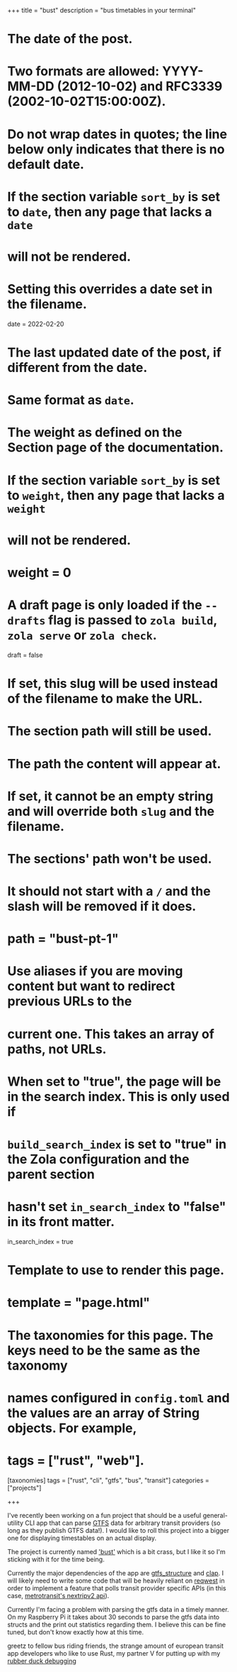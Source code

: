 +++
title = "bust"
description = "bus timetables in your terminal"

# The date of the post.
# Two formats are allowed: YYYY-MM-DD (2012-10-02) and RFC3339 (2002-10-02T15:00:00Z).
# Do not wrap dates in quotes; the line below only indicates that there is no default date.
# If the section variable `sort_by` is set to `date`, then any page that lacks a `date`
# will not be rendered.
# Setting this overrides a date set in the filename.
date = 2022-02-20

# The last updated date of the post, if different from the date.
# Same format as `date`.

# The weight as defined on the Section page of the documentation.
# If the section variable `sort_by` is set to `weight`, then any page that lacks a `weight`
# will not be rendered.
# weight = 0

# A draft page is only loaded if the `--drafts` flag is passed to `zola build`, `zola serve` or `zola check`.
draft = false

# If set, this slug will be used instead of the filename to make the URL.
# The section path will still be used.

# The path the content will appear at.
# If set, it cannot be an empty string and will override both `slug` and the filename.
# The sections' path won't be used.
# It should not start with a `/` and the slash will be removed if it does.
# path = "bust-pt-1"

# Use aliases if you are moving content but want to redirect previous URLs to the
# current one. This takes an array of paths, not URLs.

# When set to "true", the page will be in the search index. This is only used if
# `build_search_index` is set to "true" in the Zola configuration and the parent section
# hasn't set `in_search_index` to "false" in its front matter.
in_search_index = true

# Template to use to render this page.
# template = "page.html"

# The taxonomies for this page. The keys need to be the same as the taxonomy
# names configured in `config.toml` and the values are an array of String objects. For example,
# tags = ["rust", "web"].
[taxonomies]
tags = ["rust", "cli", "gtfs", "bus", "transit"]
categories = ["projects"]

+++

I've recently been working on a fun project that should be a useful general-utility CLI app that can parse [GTFS](https://gtfs.org/) data for arbitrary transit providers (so long as they publish GTFS data!). I would like to roll this project into a bigger one for displaying timestables on an actual display.

<!-- more -->


The project is currently named ['bust'](https://github.com/facklambda/bust) which is a bit crass, but I like it so I'm sticking with it for the time being.

Currently the major dependencies of the app are [gtfs_structure](https://github.com/rust-transit/gtfs-structure) and [clap](https://github.com/clap-rs/clap). I will likely need to write some code that will be heavily reliant on [reqwest](https://github.com/seanmonstar/reqwest) in order to implement a feature that polls transit provider specific APIs (in this case, [metrotransit's nextripv2 api](https://svc.metrotransit.org/swagger/index.html?urls.primaryName=NexTrip%20API%20-%20v2)).

Currently I'm facing a problem with parsing the gtfs data in a timely manner. On my Raspberry Pi it takes about 30 seconds to parse the gtfs data into structs and the print out statistics regarding them. I believe this can be fine tuned, but don't know exactly how at this time.


greetz to fellow bus riding friends, the strange amount of european transit app developers who like to use Rust, my partner V for putting up with my [rubber duck debugging](https://en.wikipedia.org/wiki/Rubber_duck_debugging)